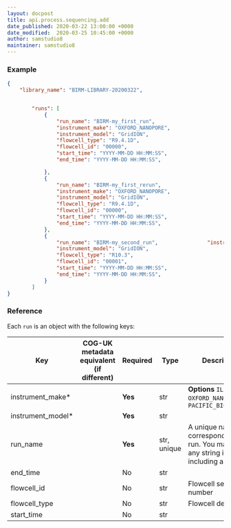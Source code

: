 ```yaml
---
layout: docpost
title: api.process.sequencing.add
date_published: 2020-03-22 13:00:00 +0000
date_modified:  2020-03-25 10:45:00 +0000
author: samstudio8
maintainer: samstudio8
---
```


### Example

```json
{
    "library_name": "BIRM-LIBRARY-20200322",


        "runs": [
            {
                "run_name": "BIRM-my_first_run",
                "instrument_make": "OXFORD_NANOPORE",
                "instrument_model": "GridION",
                "flowcell_type": "R9.4.1D",
                "flowcell_id": "00000",
                "start_time": "YYYY-MM-DD HH:MM:SS",
                "end_time": "YYYY-MM-DD HH:MM:SS",

            },
            {
                "run_name": "BIRM-my_first_rerun",
                "instrument_make": "OXFORD_NANOPORE",
                "instrument_model": "GridION",
                "flowcell_type": "R9.4.1D",
                "flowcell_id": "00000",
                "start_time": "YYYY-MM-DD HH:MM:SS",
                "end_time": "YYYY-MM-DD HH:MM:SS",
            },
            {
                "run_name": "BIRM-my_second_run",                "instrument_make": "OXFORD_NANOPORE",
                "instrument_model": "GridION",
                "flowcell_type": "R10.3",
                "flowcell_id": "00001",
                "start_time": "YYYY-MM-DD HH:MM:SS",
                "end_time": "YYYY-MM-DD HH:MM:SS",
            }
        ]
}
```

### Reference

Each `run` is an object with the following keys:

| Key                  | COG-UK metadata equivalent (if different)   | Required | Type       | Description                           |
|----------------------|-------------------------------|----------|------------|---------------------------------------|
| instrument_make*        |                               | **Yes**      | str        | **Options** `ILLUMINA`, `OXFORD_NANOPORE`, `PACIFIC_BIOSCIENCES` |
| instrument_model*        |                               | **Yes**      | str        |  |
| run_name        |                               | **Yes**      | str, unique        | A unique name that corresponds to your run. You may use any string identifier, including a UUID |
| end_time        |                               | No      | str        |  |
| flowcell_id        |                               | No      | str        | Flowcell serial number |
| flowcell_type        |                               | No      | str        | Flowcell description |
| start_time          |                               | No      | str        |||
